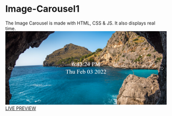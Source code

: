 # Image-Carousel1
The Image Carousel is made with HTML, CSS &amp; JS. It also displays real time.
![Image-Carousel1](/images/preview.png 'Image Carousel')
[LIVE PREVIEW](https://tasnim005.github.io/Image-Carousel1/)
